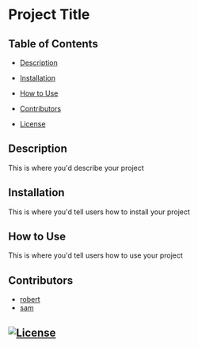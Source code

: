 
# Project Title

## Table of Contents
 - [Description](#description)

 - [Installation](#installation)

 - [How to Use](#how-to-use)

 - [Contributors](#contributors)

 - [License](#license)
    
## <h2 id="description">Description</h2>
This is where you'd describe your project

## <h2 id="installation">Installation</h2>
This is where you'd tell users how to install your project

## <h2 id="how-to-use">How to Use</h2>
This is where you'd tell users how to use your project

## <h2 id="contributors">Contributors</h2>
- <a href="https://github.com/robertareedy" target="_blank">robert</a>
- <a href="https://github.com/wolfgarb" target="_blank">sam</a>


## <div id="license">[![License](https://img.shields.io/badge/License-Apache_2.0-blue.svg)](https://opensource.org/licenses/Apache-2.0)</div>

